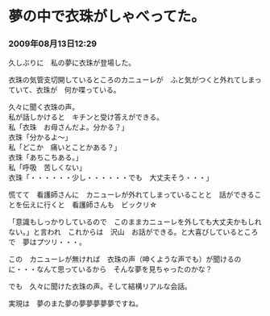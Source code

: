 # 夢の中で衣珠がしゃべってた。
### 2009年08月13日12:29

久しぶりに　私の夢に衣珠が登場した。

衣珠の気管支切開しているところのカニューレが　ふと気がつくと外れてしまっていて、衣珠が　何か喋っている。

久々に聞く衣珠の声。  
私が話しかけると　キチンと受け答えができる。  
私「衣珠　お母さんだよ。分かる？」  
衣珠「分かるよ～」  
私「どこか　痛いとことかある？」  
衣珠「あちこちある。」  
私「呼吸　苦しくない」  
衣珠「・・・・・・少し・・・・・・でも　大丈夫そう・・・」  

慌てて　看護師さんに　カニューレが外れてしまっていることと　話ができることを伝えに行くと　看護師さんも　ビックリ☆

「意識もしっかりしているので　このままカニューレを外しても大丈夫かもしれない。」と言われ　これからは　沢山　お話ができる。と大喜びしているところで　夢はプツリ・・・。

この　カニューレが無ければ　衣珠の声（呻くような声でも）が聞けるのに・・・なんて思っているから　そんな夢を見ちゃったのかな？

でも　久々に聞けた衣珠の声。そして結構リアルな会話。

実現は　夢のまた夢の夢夢夢夢夢ですね。